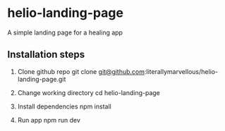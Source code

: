 # helio-landing-page

A simple landing page for a healing app

## Installation steps

1. Clone github repo 
   git clone git@github.com:literallymarvellous/helio-landing-page.git

2. Change working directory
   cd helio-landing-page
   
3. Install dependencies
   npm install
   
4. Run app
   npm run dev
